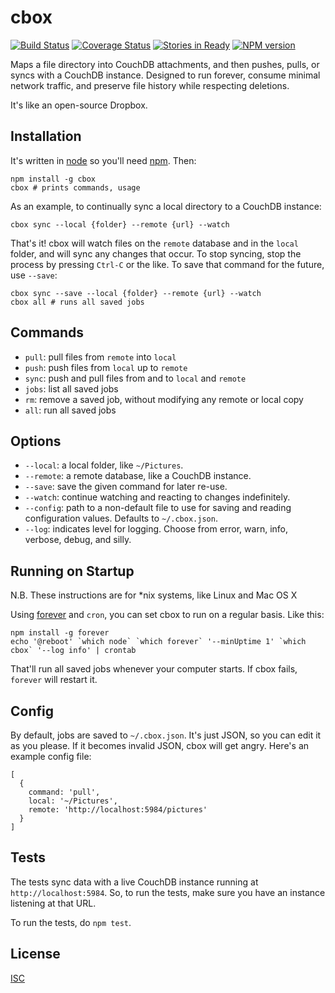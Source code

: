 # cbox

[![Build Status](https://secure.travis-ci.org/garbados/cbox.png?branch=master)](http://travis-ci.org/garbados/cbox)
[![Coverage Status](https://coveralls.io/repos/garbados/cbox/badge.png)](https://coveralls.io/r/garbados/cbox)
[![Stories in Ready](https://badge.waffle.io/garbados/cbox.png?label=ready)](http://waffle.io/garbados/cbox)
[![NPM version](https://badge.fury.io/js/cbox.png)](http://badge.fury.io/js/cbox)

Maps a file directory into CouchDB attachments, and then pushes, pulls, or syncs with a CouchDB instance. Designed to run forever, consume minimal network traffic, and preserve file history while respecting deletions.

It's like an open-source Dropbox.

## Installation

It's written in [node](https://nodejs.org) so you'll need [npm](https://www.npmjs.com/). Then:

    npm install -g cbox
    cbox # prints commands, usage

As an example, to continually sync a local directory to a CouchDB instance:

    cbox sync --local {folder} --remote {url} --watch

That's it! cbox will watch files on the `remote` database and in the `local` folder, and will sync any changes that occur. To stop syncing, stop the process by pressing `Ctrl-C` or the like. To save that command for the future, use `--save`:

    cbox sync --save --local {folder} --remote {url} --watch
    cbox all # runs all saved jobs

## Commands

* `pull`: pull files from `remote` into `local`
* `push`: push files from `local` up to `remote`
* `sync`: push and pull files from and to `local` and `remote`
* `jobs`: list all saved jobs
* `rm`: remove a saved job, without modifying any remote or local copy
* `all`: run all saved jobs

## Options

* `--local`: a local folder, like `~/Pictures`.
* `--remote`: a remote database, like a CouchDB instance.
* `--save`: save the given command for later re-use.
* `--watch`: continue watching and reacting to changes indefinitely.
* `--config`: path to a non-default file to use for saving and reading configuration values. Defaults to `~/.cbox.json`.
* `--log`: indicates level for logging. Choose from error, warn, info, verbose, debug, and silly.

## Running on Startup

N.B. These instructions are for *nix systems, like Linux and Mac OS X

Using [forever](https://github.com/nodejitsu/forever) and `cron`, you can set cbox to run on a regular basis. Like this:

    npm install -g forever
    echo '@reboot' `which node` `which forever` '--minUptime 1' `which cbox` '--log info' | crontab

That'll run all saved jobs whenever your computer starts. If cbox fails, `forever` will restart it.

## Config

By default, jobs are saved to `~/.cbox.json`. It's just JSON, so you can edit it as you please. If it becomes invalid JSON, cbox will get angry. Here's an example config file:

    [
      {
        command: 'pull',
        local: '~/Pictures',
        remote: 'http://localhost:5984/pictures'
      }
    ]

## Tests

The tests sync data with a live CouchDB instance running at `http://localhost:5984`. So, to run the tests, make sure you have an instance listening at that URL.

To run the tests, do `npm test`.

## License

[ISC](https://opensource.org/licenses/ISC)

